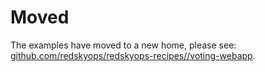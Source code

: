 # Moved

The examples have moved to a new home, please see: [github.com/redskyops/redskyops-recipes//voting-webapp](https://github.com/redskyops/redskyops-recipes/tree/master/voting-webapp).
